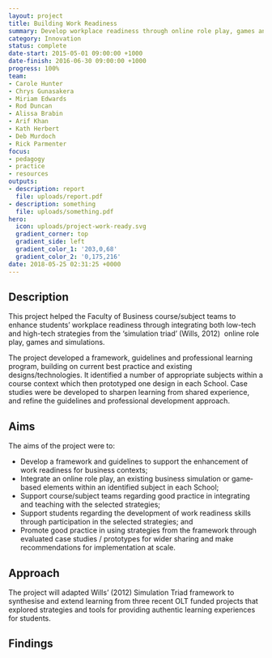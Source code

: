```yaml
---
layout: project
title: Building Work Readiness
summary: Develop workplace readiness through online role play, games and simulations.
category: Innovation
status: complete
date-start: 2015-05-01 09:00:00 +1000
date-finish: 2016-06-30 09:00:00 +1000
progress: 100%
team:
- Carole Hunter
- Chrys Gunasakera
- Miriam Edwards
- Rod Duncan
- Alissa Brabin
- Arif Khan
- Kath Herbert
- Deb Murdoch
- Rick Parmenter
focus:
- pedagogy
- practice
- resources
outputs:
- description: report
  file: uploads/report.pdf
- description: something
  file: uploads/something.pdf
hero:
  icon: uploads/project-work-ready.svg
  gradient_corner: top
  gradient_side: left
  gradient_color_1: '203,0,68'
  gradient_color_2: '0,175,216'
date: 2018-05-25 02:31:25 +0000
---
```


## Description

This project helped the Faculty of Business course/subject teams to enhance students’ workplace readiness through integrating both low­-tech and high­-tech strategies from the ‘simulation triad’ (Wills, 2012) ­ online role play, games and simulations.

The project developed a framework, guidelines and professional learning program, building on current best practice and existing designs/technologies. It identified a number of appropriate subjects within a course context which then prototyped one design in each School. Case studies were be developed to sharpen learning from shared experience, and refine the guidelines and professional development approach.

## Aims

The aims of the project were to:

* Develop a framework and guidelines to support the enhancement of work readiness for business contexts;
* Integrate an online role play, an existing business simulation or game­based elements within an identified subject in each School;
* Support course/subject teams regarding good practice in integrating and teaching with the selected strategies;
* Support students regarding the development of work readiness skills through participation in the selected strategies; and
* Promote good practice in using strategies from the framework through evaluated case studies / prototypes for wider sharing and make recommendations for implementation at scale.

## Approach

The project will adapted Wills’ (2012) Simulation Triad framework to synthesise and extend learning from three recent OLT ­funded projects that explored strategies and tools for providing authentic learning experiences for students.

## Findings
